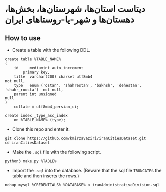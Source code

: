 # دیتاست استان‌ها، شهرستان‌ها، بخش‌ها، دهستان‌ها و شهر-یا-روستاهای ایران

## How to use

- Create a table with the following DDL.

```
create table %TABLE_NAME%
(
    id     mediumint auto_increment
        primary key,
    title  varchar(200) charset utf8mb4                                        not null,
    type   enum ('ostan', 'shahrestan', 'bakhsh', 'dehestan', 'shahr_roosta')  not null,
    parent int unsigned                                                        null
)
    collate = utf8mb4_persian_ci;

create index _type_asc_index
    on %TABLE_NAME% (type);
```

- Clone this repo and enter it.
```
git clone https://github.com/kmirzavaziri/iranCitiesDataset.git
cd iranCitiesDataset
```

- Make the `.sql` file with the following script.

```
python3 make.py %TABLE%
```

- Import the `.sql` into the database. (Beware that the sql file `TRUNCATE`s the table and then inserts the rows.)

```
nohup mysql %CREDENTIALS% %DATABASE% < iranAdministrativeDivision.sql
```